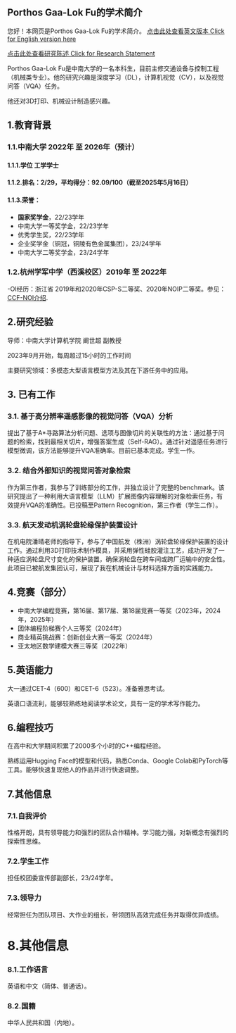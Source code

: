 ## Porthos Gaa-Lok Fu的学术简介

您好！本网页是Porthos Gaa-Lok Fu的学术简介。 [点击此处查看英文版本 Click for English version here](https://alghaporthos.github.io/Intro_English)

[点击此处查看研究陈述 Click for Research Statement](https://alghaporthos.github.io/research_statement)

Porthos Gaa-Lok Fu是中南大学的一名本科生，目前主修交通设备与控制工程（机械类专业）。他的研究兴趣是深度学习（DL），计算机视觉（CV），以及视觉问答（VQA）任务。

他还对3D打印、机械设计制造感兴趣。

## 1.教育背景

### 1.1.中南大学 2022年 至 2026年（预计）

#### 1.1.1.学位 **工学学士**

#### 1.1.2.排名：**2/29**，平均得分：**92.09/100**（截至2025年5月16日）

#### 1.1.3.荣誉：

- **国家奖学金**，22/23学年
- 中南大学一等奖学金，22/23学年
- 优秀学生奖，22/23学年
- 企业奖学金（铜冠，铜陵有色金属集团），23/24学年
- 中南大学二等奖学金，23/24学年

### 1.2.杭州学军中学（西溪校区）2019年 至 2022年

-OI经历：浙江省 2019年和2020年CSP-S二等奖、2020年NOIP二等奖。参见：[CCF-NOI介绍](https://www.noi.cn/gynoi/jj/).

## 2.研究经验

导师：中南大学计算机学院 阚世超 副教授

2023年9月开始，每周超过15小时的工作时间

主要研究领域：多模态大型语言模型方法及其在下游任务中的应用。

## 3. 已有工作

### 3.1. 基于高分辨率遥感影像的视觉问答（VQA）分析

提出了基于A*寻路算法分析问题、选项与图像切片的关联性的方法：通过基于问题的检索，找到最相关切片，增强答案生成（Self-RAG）。通过针对遥感任务进行模型微调，该方法能够提升VQA准确率。目前已基本完成。学生一作。

### 3.2. 结合外部知识的视觉问答对象检索

作为第三作者，我参与了训练部分的工作，并独立设计了完整的benchmark。该研究提出了一种利用大语言模型（LLM）扩展图像内容理解的对象检索任务，有效提升VQA的准确性。已投稿至Pattern Recognition，第三作者（学生二作）。

### 3.3. 航天发动机涡轮盘轮缘保护装置设计

在机电院潘晴老师的指导下，参与了中国航发（株洲）涡轮盘轮缘保护装置的设计工作。通过利用3D打印技术制作模具，并采用弹性硅胶灌注工艺，成功开发了一种适应涡轮盘尺寸变化的保护装置，确保涡轮盘在跨车间或跨厂运输中的安全性。此项目已被航发集团认可，展现了我在机械设计与材料选择方面的实践能力。


## 4.竞赛（部分）
- 中南大学编程竞赛，第16届、第17届、第18届竞赛一等奖（2023年，2024年，2025年）
- 团体编程阶梯赛个人三等奖（2024年）
- 商业精英挑战赛：创新创业大赛一等奖（2024年）
- 亚太地区数学建模大赛三等奖（2022年）


## 5.英语能力

大一通过CET-4（600）和CET-6（523）。准备雅思考试。

英语口语流利，能够较熟练地阅读学术论文，具有一定的学术写作能力。

## 6.编程技巧

在高中和大学期间积累了2000多个小时的C++编程经验。

熟练运用Hugging Face的模型和代码，熟悉Conda、Google Colab和PyTorch等工具。能够快速复现他人的作品并进行快速调整。

## 7.其他信息
### 7.1.自我评价

性格开朗，具有领导能力和强烈的团队合作精神。学习能力强，对新概念有强烈的探索性思维。

### 7.2.学生工作

担任校团委宣传部副部长，23/24学年。

### 7.3.领导力

经常担任为团队项目、大作业的组长，带领团队高效完成任务并取得优异成绩。

# 8.其他信息

### 8.1.工作语言

英语和中文（简体、普通话）。

### 8.2.国籍

中华人民共和国（内地）。


